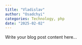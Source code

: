 ```yaml
---
title: "Vladislav"
author: "Osadchyi"
categories: Technology, php
date: "2025-02-02"
---
```


Write your blog post content here...
